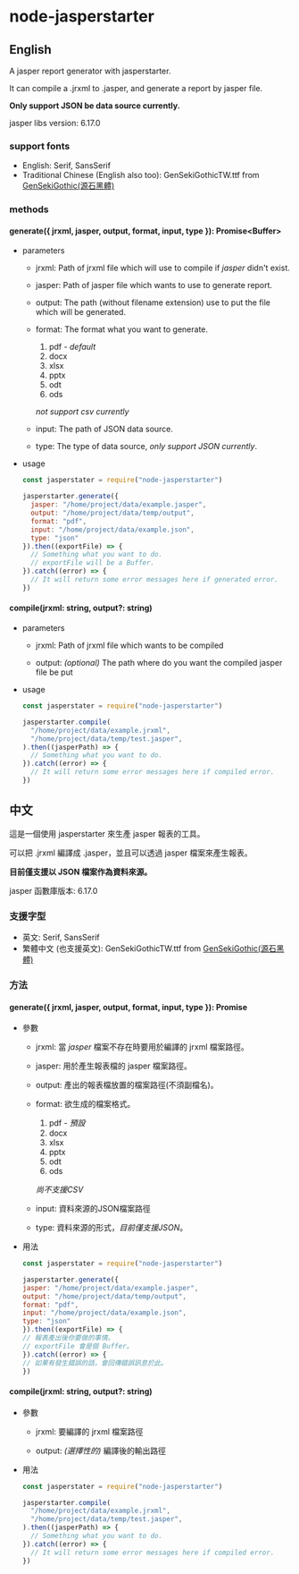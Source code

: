 # node-jasperstarter

## English

A jasper report generator with jasperstarter.

It can compile a .jrxml to .jasper, and generate a report by jasper file.

**Only support JSON be data source currently.**

jasper libs version: 6.17.0



### support fonts

- English: Serif, SansSerif
- Traditional Chinese (English also too): GenSekiGothicTW.ttf from [GenSekiGothic(源石黑體)](https://github.com/ButTaiwan/genseki-font/releases) 

### methods

#### generate({ jrxml, jasper, output, format, input, type }): Promise\<Buffer\>

- parameters

  - jrxml: Path of jrxml file which will use to compile if *jasper* didn't exist. 

  - jasper: Path of jasper file which wants to use to generate report.

  - output: The path (without filename extension) use to put the file which will be generated.

  - format: The format what you want to generate.

    1. pdf - *default*
    2. docx
    3. xlsx
    4. pptx
    5. odt
    6. ods

    *not support csv currently*

  - input: The path of JSON data source.

  - type: The type of data source, *only support JSON currently*.

- usage

  ```js
  const jasperstater = require("node-jasperstarter")
  
  jasperstarter.generate({
    jasper: "/home/project/data/example.jasper",
    output: "/home/project/data/temp/output",
    format: "pdf",
    input: "/home/project/data/example.json",
    type: "json"
  }).then((exportFile) => {
    // Something what you want to do.
    // exportFile will be a Buffer.
  }).catch((error) => {
    // It will return some error messages here if generated error.
  })
  ```
#### compile(jrxml: string, output?: string)
  
- parameters

  - jrxml: Path of jrxml file which wants to be compiled

  - output: *(optional)* The path where do you want the compiled jasper file be put

- usage

  ```js
  const jasperstater = require("node-jasperstarter")
  
  jasperstarter.compile(
    "/home/project/data/example.jrxml",
    "/home/project/data/temp/test.jasper",
  ).then((jasperPath) => {
    // Something what you want to do.
  }).catch((error) => {
    // It will return some error messages here if compiled error.
  })
  ```

## 中文

這是一個使用 jasperstarter 來生產 jasper 報表的工具。

可以把 .jrxml 編譯成 .jasper，並且可以透過 jasper 檔案來產生報表。

**目前僅支援以 JSON 檔案作為資料來源。**

jasper 函數庫版本: 6.17.0



### 支援字型

- 英文: Serif, SansSerif
- 繁體中文 (也支援英文): GenSekiGothicTW.ttf from [GenSekiGothic(源石黑體)](https://github.com/ButTaiwan/genseki-font/releases)

### 方法

#### generate({ jrxml, jasper, output, format, input, type }): Promise

- 參數

  - jrxml: 當 *jasper* 檔案不存在時要用於編譯的 jrxml 檔案路徑。

  - jasper: 用於產生報表檔的 jasper 檔案路徑。

  - output: 產出的報表檔放置的檔案路徑(不須副檔名)。

  - format: 欲生成的檔案格式。

    1. pdf - *預設*
    2. docx
    3. xlsx
    4. pptx
    5. odt
    6. ods

    *尚不支援CSV*

  - input: 資料來源的JSON檔案路徑

  - type: 資料來源的形式，*目前僅支援JSON*。

- 用法
	```js
  const jasperstater = require("node-jasperstarter")
  
  jasperstarter.generate({
    jasper: "/home/project/data/example.jasper",
    output: "/home/project/data/temp/output",
    format: "pdf",
    input: "/home/project/data/example.json",
    type: "json"
  }).then((exportFile) => {
    // 報表產出後你要做的事情。
    // exportFile 會是個 Buffer。
  }).catch((error) => {
    // 如果有發生錯誤的話，會回傳錯誤訊息於此。
  })
  ```
#### compile(jrxml: string, output?: string)
  
- 參數

  - jrxml: 要編譯的 jrxml 檔案路徑

  - output: *(選擇性的)* 編譯後的輸出路徑

- 用法

  ```js
  const jasperstater = require("node-jasperstarter")
  
  jasperstarter.compile(
    "/home/project/data/example.jrxml",
    "/home/project/data/temp/test.jasper",
  ).then((jasperPath) => {
    // Something what you want to do.
  }).catch((error) => {
    // It will return some error messages here if compiled error.
  })
  ```
